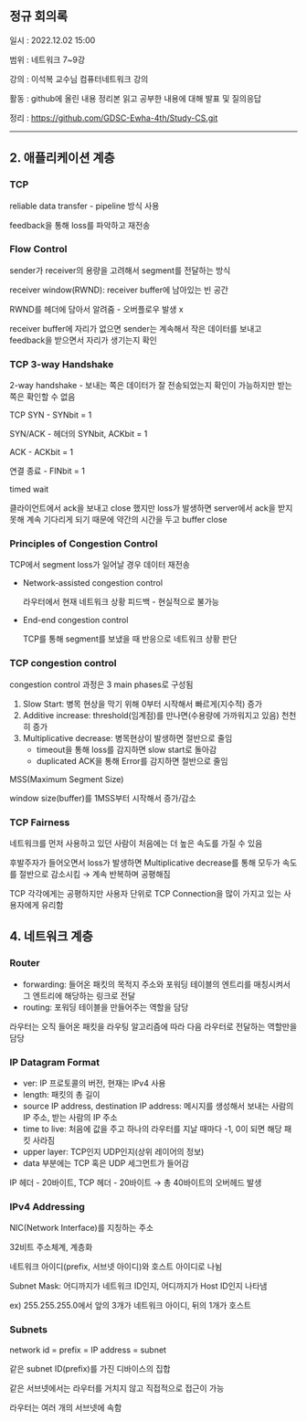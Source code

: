## 정규 회의록

일시 : 2022.12.02 15:00

범위 : 네트워크 7~9강

강의 : 이석복 교수님 컴퓨터네트워크 강의

활동 : github에 올린 내용 정리본 읽고 공부한 내용에 대해 발표 및 질의응답

정리 : https://github.com/GDSC-Ewha-4th/Study-CS.git

---

## 2. 애플리케이션 계층

### TCP

reliable data transfer - pipeline 방식 사용

feedback을 통해 loss를 파악하고 재전송

### Flow Control

sender가 receiver의 용량을 고려해서 segment를 전달하는 방식

receiver window(RWND): receiver buffer에 남아있는 빈 공간

RWND를 헤더에 담아서 알려줌 - 오버플로우 발생 x

receiver buffer에 자리가 없으면 sender는 계속해서 작은 데이터를 보내고 feedback을 받으면서 자리가 생기는지 확인

### TCP 3-way Handshake

2-way handshake - 보내는 쪽은 데이터가 잘 전송되었는지 확인이 가능하지만 받는 쪽은 확인할 수 없음

TCP SYN - SYNbit = 1

SYN/ACK - 헤더의 SYNbit, ACKbit = 1

ACK - ACKbit = 1

연결 종료 - FINbit = 1

timed wait

클라이언트에서 ack을 보내고 close 했지만 loss가 발생하면 server에서 ack을 받지 못해 계속 기다리게 되기 때문에 약간의 시간을 두고 buffer close

### Principles of Congestion Control

TCP에서 segment loss가 일어날 경우 데이터 재전송

- Network-assisted congestion control

    라우터에서 현재 네트워크 상황 피드백 - 현실적으로 불가능

- End-end congestion control

    TCP를 통해 segment를 보냈을 때 반응으로 네트워크 상황 판단


### **TCP congestion control**

congestion control 과정은 3 main phases로 구성됨

1. Slow Start: 병목 현상을 막기 위해 0부터 시작해서 빠르게(지수적) 증가
2. Additive increase: threshold(임계점)를 만나면(수용량에 가까워지고 있음) 천천히 증가
3. Multiplicative decrease: 병목현상이 발생하면 절반으로 줄임
    - timeout을 통해 loss를 감지하면 slow start로 돌아감
    - duplicated ACK을 통해 Error를 감지하면 절반으로 줄임

MSS(Maximum Segment Size)

window size(buffer)를 1MSS부터 시작해서 증가/감소

### TCP Fairness

네트워크를 먼저 사용하고 있던 사람이 처음에는 더 높은 속도를 가질 수 있음

후발주자가 들어오면서 loss가 발생하면 Multiplicative decrease를 통해 모두가 속도를 절반으로 감소시킴 → 계속 반복하며 공평해짐

TCP 각각에게는 공평하지만 사용자 단위로 TCP Connection을 많이 가지고 있는 사용자에게 유리함

## 4. 네트워크 계층

### Router

- forwarding: 들어온 패킷의 목적지 주소와 포워딩 테이블의 엔트리를 매칭시켜서 그 엔트리에 해당하는 링크로 전달
- routing: 포워딩 테이블을 만들어주는 역할을 담당

라우터는 오직 들어온 패킷을 라우팅 알고리즘에 따라 다음 라우터로 전달하는 역할만을 담당

### IP Datagram Format

- ver: IP 프로토콜의 버전, 현재는 IPv4 사용
- length: 패킷의 총 길이
- source IP address, destination IP address: 메시지를 생성해서 보내는 사람의 IP 주소, 받는 사람의 IP 주소
- time to live: 처음에 값을 주고 하나의 라우터를 지날 때마다 -1, 0이 되면 해당 패킷 사라짐
- upper layer: TCP인지 UDP인지(상위 레이어의 정보)
- data 부분에는 TCP 혹은 UDP 세그먼트가 들어감

IP 헤더 - 20바이트, TCP 헤더 - 20바이트 → 총 40바이트의 오버헤드 발생

### IPv4 Addressing

NIC(Network Interface)를 지칭하는 주소

32비트 주소체계, 계층화

네트워크 아이디(prefix, 서브넷 아이디)와 호스트 아이디로 나뉨

Subnet Mask: 어디까지가 네트워크 ID인지, 어디까지가 Host ID인지 나타냄

ex) 255.255.255.0에서 앞의 3개가 네트워크 아이디, 뒤의 1개가 호스트

### Subnets

network id = prefix = IP address = subnet

같은 subnet ID(prefix)를 가진 디바이스의 집합

같은 서브넷에서는 라우터를 거치지 않고 직접적으로 접근이 가능

라우터는 여러 개의 서브넷에 속함